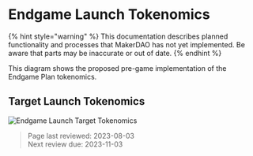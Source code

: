 # Endgame Launch Tokenomics

{% hint style="warning" %}
This documentation describes planned functionality and processes that MakerDAO has not yet implemented. Be aware that parts may be inaccurate or out of date.
{% endhint %}

This diagram shows the proposed pre-game implementation of the Endgame Plan tokenomics. 

## Target Launch Tokenomics

![Endgame Launch Target Tokenomics](../assets/images/earlygame-tokenomics.png)

>Page last reviewed: 2023-08-03    
>Next review due: 2023-11-03   